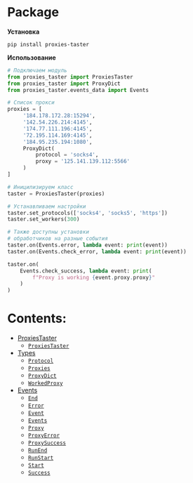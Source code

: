 # Package

**Установка**

`pip install proxies-taster`

**Использование**

```python
# Подключаем модуль
from proxies_taster import ProxiesTaster
from proxies_taster import ProxyDict
from proxies_taster.events_data import Events

# Список прокси
proxies = [
     '184.178.172.28:15294',
     '142.54.226.214:4145',
     '174.77.111.196:4145',
     '72.195.114.169:4145',
     '184.95.235.194:1080',
     ProxyDict(
         protocol = 'socks4',
         proxy = '125.141.139.112:5566'
     )
]

# Иницилизируем класс
taster = ProxiesTaster(proxies)

# Устанавливаем настройки
taster.set_protocols(['socks4', 'socks5', 'https'])
taster.set_workers(300)

# Также доступны установки
# обработчиков на разные события
taster.on(Events.error, lambda event: print(event))
taster.on(Events.check_error, lambda event: print(event))

taster.on(
    Events.check_success, lambda event: print(
        f"Proxy is working {event.proxy.proxy}"
    )
)
```

# Contents:

* [ProxiesTaster](package/ProxiesTaster.md)
  * [`ProxiesTaster`](package/ProxiesTaster.md#proxies_taster.ProxiesTaster)
* [Types](package/types.md)
  * [`Protocol`](package/types.md#proxies_taster.types.Protocol)
  * [`Proxies`](package/types.md#proxies_taster.types.Proxies)
  * [`ProxyDict`](package/types.md#proxies_taster.types.ProxyDict)
  * [`WorkedProxy`](package/types.md#proxies_taster.types.WorkedProxy)
* [Events](package/events_data.md)
  * [`End`](package/events_data.md#proxies_taster.events_data.End)
  * [`Error`](package/events_data.md#proxies_taster.events_data.Error)
  * [`Event`](package/events_data.md#proxies_taster.events_data.Event)
  * [`Events`](package/events_data.md#proxies_taster.events_data.Events)
  * [`Proxy`](package/events_data.md#proxies_taster.events_data.Proxy)
  * [`ProxyError`](package/events_data.md#proxies_taster.events_data.ProxyError)
  * [`ProxySuccess`](package/events_data.md#proxies_taster.events_data.ProxySuccess)
  * [`RunEnd`](package/events_data.md#proxies_taster.events_data.RunEnd)
  * [`RunStart`](package/events_data.md#proxies_taster.events_data.RunStart)
  * [`Start`](package/events_data.md#proxies_taster.events_data.Start)
  * [`Success`](package/events_data.md#proxies_taster.events_data.Success)
